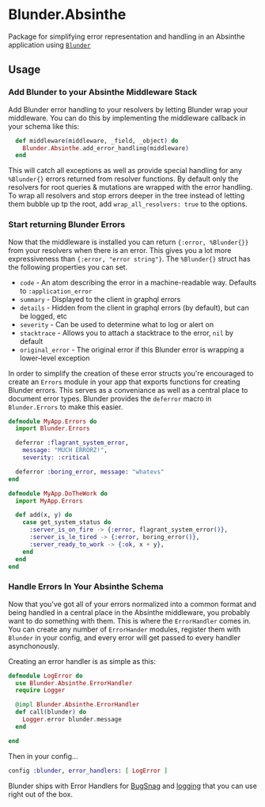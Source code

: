 # Blunder.Absinthe

Package for simplifying error representation and handling in an Absinthe application using [`Blunder`](https://github.com/Decisiv/blunder)

## Usage

### Add Blunder to your Absinthe Middleware Stack

Add Blunder error handling to your resolvers by letting Blunder wrap your middleware. You can do this by implementing the middleware callback in your schema like this:

```elixir
  def middleware(middleware, _field, _object) do
    Blunder.Absinthe.add_error_handling(middleware)
  end
```

This will catch all exceptions as well as provide special handling for any `%Blunder{}` errors returned from resolver functions.
By default only the resolvers for root queries & mutations are wrapped with the error handling. To wrap all resolvers and stop errors deeper in the tree instead of letting them bubble up tp the root, add `wrap_all_resolvers: true` to the options.  

### Start returning Blunder Errors

Now that the middleware is installed you can return `{:error, %Blunder{}}` from your resolvers when there is an error. This gives you a lot more expressiveness than `{:error, "error string"}`. The `%Blunder{}` struct has the following properties you can set.

* `code` - An atom describing the error in a machine-readable way. Defaults to `:application_error`
* `summary` - Displayed to the client in graphql errors
* `details` - Hidden from the client in graphql errors (by default), but can be logged, etc
* `severity` - Can be used to determine what to log or alert on
* `stacktrace` - Allows you to attach a stacktrace to the error, `nil` by default
* `original_error` - The original error if this Blunder error is wrapping a lower-level exception

In order to simplify the creation of these error structs you're encouraged to create an `Errors` module in your app that exports functions for creating Blunder errors. This serves as a conveniance as well as a central place to document error types. Blunder provides the `deferror` macro in `Blunder.Errors` to make this easier.

```elixir
defmodule MyApp.Errors do
  import Blunder.Errors

  deferror :flagrant_system_error,
    message: "MUCH ERRORZ!",
    severity: :critical

  deferror :boring_error, message: "whatevs"
end

defmodule MyApp.DoTheWork do
  import MyApp.Errors

  def add(x, y) do
    case get_system_status do
      :server_is_on_fire -> {:error, flagrant_system_error()},
      :server_is_le_tired -> {:error, boring_error()},
      :server_ready_to_work -> {:ok, x + y},
    end
  end
end
```

### Handle Errors In Your Absinthe Schema

Now that you've got all of your errors normalized into a common format and being handled in a central place in the Absinthe middleware, you probably want to do something with them. This is where the `ErrorHandler` comes in. You can create any number of `ErrorHander` modules, register them with `Blunder` in your config, and every error will get passed to every handler asynchonously.

Creating an error handler is as simple as this:

```elixir
defmodule LogError do
  use Blunder.Absinthe.ErrorHandler
  require Logger

  @impl Blunder.Absinthe.ErrorHandler
  def call(blunder) do
    Logger.error blunder.message
  end

end
```

Then in your config...

```elixir
config :blunder, error_handlers: [ LogError ]
```

Blunder ships with Error Handlers for [BugSnag](lib/blunder/absinthe/error_handler/bug_snag.ex) and [logging](lib/blunder/absinthe/error_handler/log_error.ex) that you can use right out of the box.
